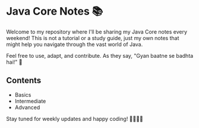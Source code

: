 # Java Core Notes 📚

Welcome to my repository where I'll be sharing my Java Core notes every weekend! This is not a tutorial or a study guide, just my own notes that might help you navigate through the vast world of Java.

Feel free to use, adapt, and contribute. As they say, "Gyan baatne se badhta hai!" 🌱

## Contents
- Basics
- Intermediate
- Advanced

Stay tuned for weekly updates and happy coding! 👩‍💻👨‍💻
